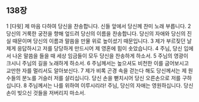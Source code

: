 ## 138장
1 [다윗] 제 마음 다하여 당신을 찬송합니다. 신들 앞에서 당신께 찬미 노래 부릅니다.
2 당신의 거룩한 궁전을 향해 엎드려 당신의 이름을 찬송합니다. 당신의 자애와 당신의 진실 때문이며 당신의 이름과 말씀을 만물 위로 높이셨기 때문입니다.
3 제가 부르짖던 날 제게 응답하시고 저를 당당하게 만드시어 제 영혼에 힘이 솟았습니다.
4 주님, 당신 입에서 나온 말씀을 들을 때 세상 임금들이 모두 당신을 찬송하게 하소서.
5 주님의 영광이 크시니 주님의 길을 노래하게 하소서.
6 주님께서는 높으셔도 비천한 이를 굽어보시고 교만한 자를 멀리서도 알아보신다.
7 제가 비록 곤경 속을 걷는다 해도 당신께서는 제 원수들의 분노를 거슬러 저를 살리십니다. 당신 손을 뻗치시어 당신 오른손으로 저를 구하십니다.
8 주님께서는 나를 위하여 이루시리라! 주님, 당신의 자애는 영원하십니다. 당신 손이 빚으신 것들을 저버리지 마소서.
